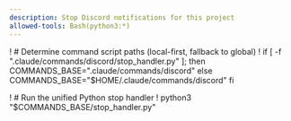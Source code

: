 ```yaml
---
description: Stop Discord notifications for this project
allowed-tools: Bash(python3:*)
---
```


! # Determine command script paths (local-first, fallback to global)
! if [ -f ".claude/commands/discord/stop_handler.py" ]; then
   COMMANDS_BASE=".claude/commands/discord"
 else
   COMMANDS_BASE="$HOME/.claude/commands/discord"
 fi

! # Run the unified Python stop handler
! python3 "$COMMANDS_BASE/stop_handler.py"